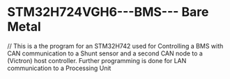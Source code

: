 # STM32H724VGH6---BMS--- Bare Metal
// This is a the program for an STM32H742 used for Controlling a BMS with CAN communication to a Shunt  sensor and a second CAN node to a (Victron) host controller.  Further programming is done for LAN communication to a Processing Unit
